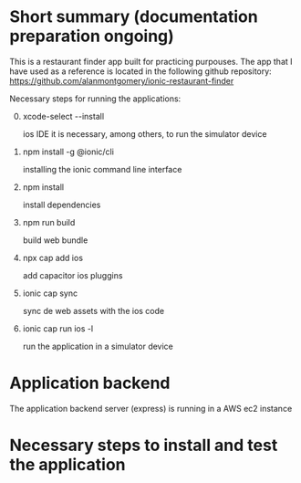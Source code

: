 # Short summary (documentation preparation ongoing)

This is a restaurant finder app built for practicing purpouses.
The app that I have used as a reference is located in the following github repository:
https://github.com/alanmontgomery/ionic-restaurant-finder

Necessary steps for running the applications:

0. xcode-select --install

   ios IDE it is necessary, among others, to run the simulator device

1. npm install -g @ionic/cli

   installing the ionic command line interface

2. npm install

   install dependencies

3. npm run build

   build web bundle

4. npx cap add ios

   add capacitor ios pluggins

5. ionic cap sync

   sync de web assets with the ios code

6. ionic cap run ios -l

   run the application in a simulator device

# Application backend

The application backend server (express) is running in a AWS ec2 instance

# Necessary steps to install and test the application
